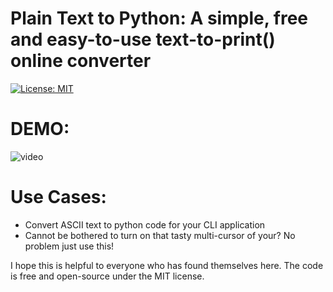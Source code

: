 # Plain Text to Python: A simple, free and easy-to-use text-to-print() online converter
[![License: MIT](https://img.shields.io/badge/License-MIT-yellow.svg)](https://opensource.org/licenses/MIT)

# DEMO:
![video](https://user-images.githubusercontent.com/47085752/82933740-af165100-9f8a-11ea-9d28-0b636ce6c1fa.gif)

# Use Cases:
- Convert ASCII text to python code for your CLI application
- Cannot be bothered to turn on that tasty multi-cursor of your? No problem just use this!

I hope this is helpful to everyone who has found themselves here.
The code is free and open-source under the MIT license.
